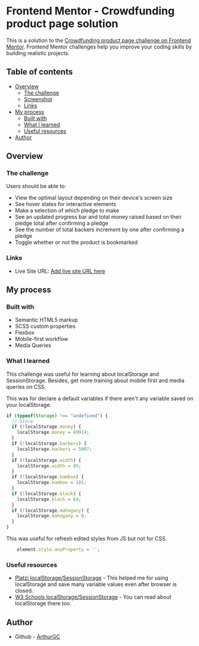 # Frontend Mentor - Crowdfunding product page solution

This is a solution to the [Crowdfunding product page challenge on Frontend Mentor](https://www.frontendmentor.io/challenges/crowdfunding-product-page-7uvcZe7ZR). Frontend Mentor challenges help you improve your coding skills by building realistic projects. 

## Table of contents

- [Overview](#overview)
  - [The challenge](#the-challenge)
  - [Screenshot](#screenshot)
  - [Links](#links)
- [My process](#my-process)
  - [Built with](#built-with)
  - [What I learned](#what-i-learned)
  - [Useful resources](#useful-resources)
- [Author](#author)

## Overview

### The challenge

Users should be able to:

- View the optimal layout depending on their device's screen size
- See hover states for interactive elements
- Make a selection of which pledge to make
- See an updated progress bar and total money raised based on their pledge total after confirming a pledge
- See the number of total backers increment by one after confirming a pledge
- Toggle whether or not the product is bookmarked

### Links

- Live Site URL: [Add live site URL here](https://arthurgc.github.io/crowdfunding-product-page/)

## My process

### Built with

- Semantic HTML5 markup
- SCSS custom properties
- Flexbox
- Mobile-first workflow
- Media Queries

### What I learned

This challenge was useful for learning about localStorage and SessionStorage. Besides, get more training about mobile first and media queries on CSS.

This was for declare a default variables if there aren't any variable saved on your localStorage.
```js
if (typeof(Storage) !== "undefined") {
  // Store
  if (!localStorage.money) {
    localStorage.money = 89914;
  }
  if (!localStorage.backers) {
    localStorage.backers = 5007;
  }
  if (!localStorage.width) {
    localStorage.width = 89;
  }
  if (!localStorage.bamboo) {
    localStorage.bamboo = 101;
  }
  if (!localStorage.black) {
    localStorage.black = 64;
  }
  if (!localStorage.mahogany) {
    localStorage.mahogany = 0;
  }
}
```
This was useful for refresh edited styles from JS but not for CSS.
```js
    element.style.anyProperty = '';
```


### Useful resources

- [Platzi localStorage/SessionStorage](https://platzi.com/blog/local-storage-html5/) - This helped me for using localStorage and save many variable values even after browser is closed.  
- [W3 Schools localStorage/SessionStorage](https://www.w3schools.com/HTML/html5_webstorage.asp) - You can read about localStorage there too.

## Author

- Github - [ArthurGC](https://github.com/ArthurGC)